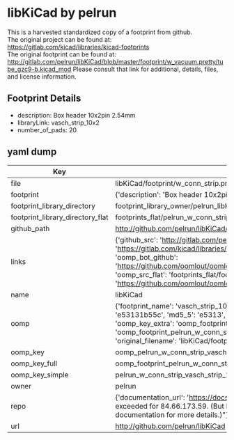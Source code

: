 # libKiCad by pelrun  
This is a harvested standardized copy of a footprint from github.  
The original project can be found at:  
https://gitlab.com/kicad/libraries/kicad-footprints  
The original footprint can be found at:
http://gitlab.com/pelrun/libKiCad/blob/master/footprint/w_vacuum.pretty/tube_gzc9-b.kicad_mod
Please consult that link for additional, details, files, and license information.  
## Footprint Details
* description: Box header 10x2pin 2.54mm  
* libraryLink: vasch_strip_10x2  
* number_of_pads: 20  
## yaml dump  
| Key | Value |  
| --- | --- |  
| file | libKiCad/footprint/w_conn_strip.pretty/vasch_strip_10x2.kicad_mod |  
| footprint | {'description': 'Box header 10x2pin 2.54mm', 'libraryLink': 'vasch_strip_10x2', 'number_of_pads': 20} |  
| footprint_library_directory | footprint_library_owner/pelrun_libKiCad |  
| footprint_library_directory_flat | footprints_flat/pelrun_w_conn_strip_vasch_strip_10x2/working |  
| github_path | http://github.com/pelrun/libKiCad/blob/master/footprint/w_conn_strip.pretty/vasch_strip_10x2.kicad_mod |  
| links | {'github_src': 'http://gitlab.com/pelrun/libKiCad/blob/master/footprint/w_vacuum.pretty/tube_gzc9-b.kicad_mod', 'github_src_repo': 'https://gitlab.com/kicad/libraries/kicad-footprints', 'oomp_bot': 'footprints/pelrun_w_conn_strip_vasch_strip_10x2/working', 'oomp_bot_github': 'https://github.com/oomlout/oomlout_oomp_footprint_bot/tree/main/footprints/pelrun_w_conn_strip_vasch_strip_10x2/working', 'oomp_src_flat': 'footprints_flat/footprints_flat/pelrun_w_conn_strip_vasch_strip_10x2/working', 'oomp_src_flat_github': 'https://github.com/oomlout/oomlout_oomp_footprint_src/tree/main/footprints_flat/pelrun_w_conn_strip_vasch_strip_10x2/working'} |  
| name | libKiCad |  
| oomp | {'footprint_name': 'vasch_strip_10x2', 'library_name': 'w_conn_strip', 'md5': 'e53131b55c14f0445cf529279d5e9c61', 'md5_10': 'e53131b55c', 'md5_5': 'e5313', 'md5_6': 'e53131', 'oomp_key': 'oomp_pelrun_w_conn_strip_vasch_strip_10x2', 'oomp_key_extra': 'oomp_footprint_pelrun_w_conn_strip_vasch_strip_10x2', 'oomp_key_full': 'oomp_footprint_pelrun_w_conn_strip_vasch_strip_10x2_e53131', 'oomp_key_simple': 'pelrun_w_conn_strip_vasch_strip_10x2', 'original_filename': 'libKiCad/footprint/w_conn_strip.pretty/vasch_strip_10x2.kicad_mod', 'owner_name': 'pelrun'} |  
| oomp_key | oomp_pelrun_w_conn_strip_vasch_strip_10x2 |  
| oomp_key_full | oomp_footprint_pelrun_w_conn_strip_vasch_strip_10x2 |  
| oomp_key_simple | pelrun_w_conn_strip_vasch_strip_10x2 |  
| owner | pelrun |  
| repo | {'documentation_url': 'https://docs.github.com/rest/overview/resources-in-the-rest-api#rate-limiting', 'message': "API rate limit exceeded for 84.66.173.59. (But here's the good news: Authenticated requests get a higher rate limit. Check out the documentation for more details.)"} |  
| url | http://github.com/pelrun/libKiCad |  

